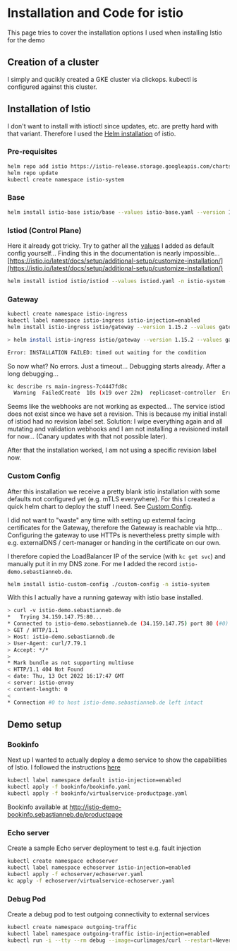 # Installation and Code for istio

This page tries to cover the installation options I used when installing Istio for the demo

## Creation of a cluster

I simply and qucikly created a GKE cluster via clickops. kubectl is configured against this cluster.

## Installation of Istio

I don't want to install with istioctl since updates, etc. are pretty hard with that variant. Therefore
I used the [Helm installation](https://istio.io/latest/docs/setup/install/helm/) of istio.

### Pre-requisites

```bash
helm repo add istio https://istio-release.storage.googleapis.com/charts
helm repo update
kubectl create namespace istio-system
```

### Base

```bash
helm install istio-base istio/base --values istio-base.yaml --version 1.15.2 -n istio-system
```

### Istiod (Control Plane)

Here it already got tricky. Try to gather all the [values](./istiod.yaml) I added as default config yourself... Finding
this in the documentation is nearly impossible... [https://istio.io/latest/docs/setup/additional-setup/customize-installation/](https://istio.io/latest/docs/setup/additional-setup/customize-installation/)

```bash
helm install istiod istio/istiod --values istiod.yaml -n istio-system --version 1.15.2 --wait
```

### Gateway

```bash
kubectl create namespace istio-ingress
kubectl label namespace istio-ingress istio-injection=enabled
helm install istio-ingress istio/gateway --version 1.15.2 --values gateway.yaml -n istio-ingress --wait
```

```bash
> helm install istio-ingress istio/gateway --version 1.15.2 --values gateway.yaml -n istio-ingress --wait

Error: INSTALLATION FAILED: timed out waiting for the condition
```

So now what? No errors. Just a timeout... Debugging starts already. After a long debugging...

```bash
kc describe rs main-ingress-7c4447fd8c
  Warning  FailedCreate  10s (x19 over 22m)  replicaset-controller  Error creating: Internal error occurred: failed calling webhook "namespace.sidecar-injector.istio.io": failed to call webhook: Post "https://istiod.istio-system.svc:443/inject?timeout=10s": service "istiod" not found
```

Seems like the webhooks are not working as expected... The service istiod does not exist since we have set a revision. This is because my initial
install of istiod had no revision label set. Solution: I wipe everything again and all mutating and validation webhooks and I am not installing
a revisioned install for now... (Canary updates with that not possible later).

After that the installation worked, I am not using a specific revision label now.

### Custom Config

After this installation we receive a pretty blank istio installation with some defaults not configured yet (e.g. mTLS everywhere).
For this I created a quick helm chart to deploy the stuff I need. See [Custom Config](./custom-config).

I did not want to "waste" any time with setting up external facing certificates for the Gateway, therefore the Gateway is reachable via
http... Configuring the gateway to use HTTPs is nevertheless pretty simple with e.g. externalDNS / cert-manager or handing in the
certificate on our own.

I therefore copied the LoadBalancer IP of the service (with `kc get svc`) and manually put it in my DNS zone. For me I added the record
`istio-demo.sebastianneb.de`.

```bash
helm install istio-custom-config ./custom-config -n istio-system
```

With this I actually have a running gateway with istio base installed.

```bash
> curl -v istio-demo.sebastianneb.de
*   Trying 34.159.147.75:80...
* Connected to istio-demo.sebastianneb.de (34.159.147.75) port 80 (#0)
> GET / HTTP/1.1
> Host: istio-demo.sebastianneb.de
> User-Agent: curl/7.79.1
> Accept: */*
> 
* Mark bundle as not supporting multiuse
< HTTP/1.1 404 Not Found
< date: Thu, 13 Oct 2022 16:17:47 GMT
< server: istio-envoy
< content-length: 0
< 
* Connection #0 to host istio-demo.sebastianneb.de left intact
```

## Demo setup

### Bookinfo

Next up I wanted to actually deploy a demo service to show the capabilities of Istio.
I followed the instructions [here](https://istio.io/latest/docs/examples/bookinfo/)

```bash
kubectl label namespace default istio-injection=enabled
kubectl apply -f bookinfo/bookinfo.yaml
kubectl apply -f bookinfo/virtualservice-productpage.yaml
```

Bookinfo available at <http://istio-demo-bookinfo.sebastianneb.de/productpage>

### Echo server

Create a sample Echo server deployment to test e.g. fault injection

```bash
kubectl create namespace echoserver
kubectl label namespace echoserver istio-injection=enabled
kubectl apply -f echoserver/echoserver.yaml
kc apply -f echoserver/virtualservice-echoserver.yaml
```

### Debug Pod

Create a debug pod to test outgoing connectivity to external services

```bash
kubectl create namespace outgoing-traffic
kubectl label namespace outgoing-traffic istio-injection=enabled
kubectl run -i --tty --rm debug --image=curlimages/curl --restart=Never -- sh
```
